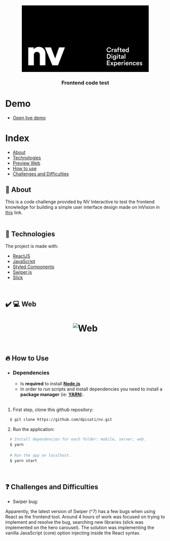 <h3 align="center">
    <img src="./.github/logo.png" alt="NV Interactive" width="400" />
    <br><br>
    <b>Frontend code test</b>  
    <br>
</h3>

# Demo

- [Open live demo](https://dp-nv.vercel.app/)

# Index

- [About](#about)
- [Technologies](#technologies)
- [Preview Web](#preview-web)
- [How to use](#how-to-use)
- [Challenges and Difficulties](#challenges-and-difficulties)


<a id="about"></a>

## :bookmark: About

This is a code challenge provided by NV Interactive to test the frontend knowledge for building a simple user interface design made on InVision in [this](https://invis.io/8310QRX8THZW) link.
<br>
<br>

<a id="technologies"></a>

## :rocket: Technologies

The project is made with:

- [ReactJS](https://reactjs.org/)
- [JavaScript](https://www.javascript.com/)
- [Styled Components](https://styled-components.com/)
- [Swiper.js](https://swiperjs.com/)
- [Slick](https://kenwheeler.github.io/slick/)


<br>

<a id="preview-web"></a>

## :heavy_check_mark: :computer: Web

<h1 align="center">
    <img alt="Web" src=".github/webPreview.gif" width="900px">
</h1>

<br>

<a id="how-to-use"></a>

## :fire: How to Use

- ### **Dependencies**

  - Is **required** to install **[Node.js](https://nodejs.org/en/)**
  - In order to run scripts and install dependencies you need to install a **package manager** (ie: **[YARN](https://yarnpkg.com/)**).

  <br>

1. First step, clone this github repository:

```sh
  $ git clone https://github.com/dpisati/nv.git
```

2. Run the application:

```sh
  # Install dependencies for each folder: mobile, server, web.
  $ yarn

  # Run the app on localhost.
  $ yarn start
```


<br>

<a id="challenges-and-difficulties"></a>

## :question: Challenges and Difficulties

- Swiper bug:

Apparently, the latest version of Swiper (^7) has a few bugs when using React as the frontend tool. Around 4 hours of work was focused on trying to implement and resolve the bug, searching new libraries (slick was implemented on the hero carousel). The solution was implementing the vanilla JavaScript (core) option injecting inside the React syntax.

